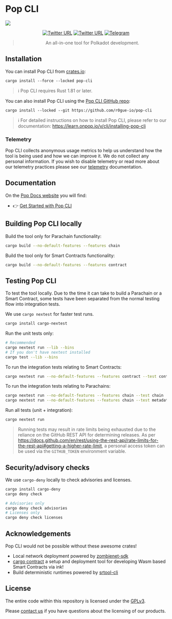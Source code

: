 # Pop CLI

<img src="https://learn.onpop.io/~gitbook/image?url=https%3A%2F%2F574321477-files.gitbook.io%2F%7E%2Ffiles%2Fv0%2Fb%2Fgitbook-x-prod.appspot.com%2Fo%2Fspaces%252FUqTUVzYjmRwzCWTsfd1O%252Fuploads%252FxALe5uzVAiXnQFZOjxmw%252Fplay-on-polkadot.png%3Falt%3Dmedia%26token%3Dd8ce69f9-39fc-4568-9404-381032d923d4&width=400&dpr=2&quality=100&sign=19e161&sv=1"></img>

<div align="center">

[![Twitter URL](https://img.shields.io/twitter/follow/Pop?style=social)](https://x.com/onpopio/)
[![Twitter URL](https://img.shields.io/twitter/follow/R0GUE?style=social)](https://twitter.com/gor0gue)
[![Telegram](https://img.shields.io/badge/Telegram-gray?logo=telegram)](https://t.me/onpopio)



> An all-in-one tool for Polkadot development.

</div>

## Installation

You can install Pop CLI from [crates.io](https://crates.io/crates/pop-cli):

```shell
cargo install --force --locked pop-cli
```

> :information_source: Pop CLI requires Rust 1.81 or later.

You can also install Pop CLI using the [Pop CLI GitHub repo](https://github.com/r0gue-io/pop-cli):

```shell
cargo install --locked --git https://github.com/r0gue-io/pop-cli
```

> :information_source: For detailed instructions on how to install Pop CLI, please refer to our
> documentation: <https://learn.onpop.io/v/cli/installing-pop-cli>

### Telemetry

Pop CLI collects anonymous usage metrics to help us understand how the tool is being used and how we can improve it.
We do not collect any personal information. If you wish to disable telemetry
or read more about our telemetry practices please see
our [telemetry](crates/pop-telemetry/README.md) documentation.

## Documentation

On the [Pop Docs website](https://learn.onpop.io) you will find:

* 👉 [Get Started with Pop CLI](https://learn.onpop.io/v/cli)

## Building Pop CLI locally

Build the tool only for Parachain functionality:

```sh
cargo build --no-default-features --features chain
```

Build the tool only for Smart Contracts functionality:

```sh
cargo build --no-default-features --features contract
```

## Testing Pop CLI

To test the tool locally. Due to the time it can take to build a Parachain or a Smart Contract, some tests have been
separated from the normal testing flow into integration tests.

We use `cargo nextest` for faster test runs.
```sh
cargo install cargo-nextest
```

Run the unit tests only:

```sh
# Recommended
cargo nextest run --lib --bins
# If you don't have nextest installed
cargo test --lib --bins
```

To run the integration tests relating to Smart Contracts:

```sh
cargo nextest run --no-default-features --features contract --test contract
```

To run the integration tests relating to Parachains:

```sh
cargo nextest run --no-default-features --features chain --test chain
cargo nextest run --no-default-features --features chain --test metadata
```

Run all tests (unit + integration):

```sh
cargo nextest run
```

> Running tests may result in rate limits being exhausted due to the reliance on the GitHub REST API for determining
> releases. As
> per <https://docs.github.com/en/rest/using-the-rest-api/rate-limits-for-the-rest-api#getting-a-higher-rate-limit>, a
> personal access token can be used via the `GITHUB_TOKEN` environment variable.

## Security/advisory checks

We use `cargo-deny` locally to check advisories and licenses.

```bash
cargo install cargo-deny
cargo deny check

# Advisories only
cargo deny check advisories
# Licenses only
cargo deny check licenses
```

## Acknowledgements

Pop CLI would not be possible without these awesome crates!

- Local network deployment powered by [zombienet-sdk](https://github.com/paritytech/zombienet-sdk)
- [cargo contract](https://github.com/use-ink/cargo-contract) a setup and deployment tool for developing Wasm based
  Smart Contracts via ink!
- Build deterministic runtimes powered by [srtool-cli](https://github.com/chevdor/srtool-cli)

## License

The entire code within this repository is licensed under the [GPLv3](./LICENSE).

Please [contact us](https://r0gue.io/contact) if you have questions about the licensing of our products.
